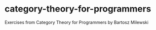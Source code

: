 # category-theory-for-programmers
Exercises from Category Theory for Programmers by Bartosz Milewski
